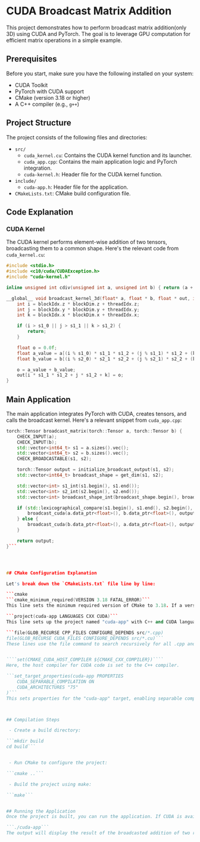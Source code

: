 # CUDA Broadcast Matrix Addition

This project demonstrates how to perform broadcast matrix addition(only 3D) using CUDA and PyTorch. The goal is to leverage GPU computation for efficient matrix operations in a simple example.

## Prerequisites

Before you start, make sure you have the following installed on your system:

- CUDA Toolkit
- PyTorch with CUDA support
- CMake (version 3.18 or higher)
- A C++ compiler (e.g., `g++`)

## Project Structure

The project consists of the following files and directories:

- `src/`
  - `cuda_kernel.cu`: Contains the CUDA kernel function and its launcher.
  - `cuda_app.cpp`: Contains the main application logic and PyTorch integration.
  - `cuda-kernel.h`: Header file for the CUDA kernel function.
- `include/`
  - `cuda-app.h`: Header file for the application.
- `CMakeLists.txt`: CMake build configuration file.

## Code Explanation

### CUDA Kernel

The CUDA kernel performs element-wise addition of two tensors, broadcasting them to a common shape. Here's the relevant code from `cuda_kernel.cu`:

```cpp
#include <stdio.h>
#include <c10/cuda/CUDAException.h>
#include "cuda-kernel.h"

inline unsigned int cdiv(unsigned int a, unsigned int b) { return (a + b - 1) / b; }

__global__ void broadcast_kernel_3d(float* a, float * b, float * out, int s1_0, int s1_1, int s1_2, int s2_0, int s2_1, int s2_2) {
    int i = blockIdx.z * blockDim.z + threadIdx.z; 
    int j = blockIdx.y * blockDim.y + threadIdx.y;
    int k = blockIdx.x * blockDim.x + threadIdx.x;

    if (i > s1_0 || j > s1_1 || k > s1_2) {
        return;
    }

    float o = 0.0f;
    float a_value = a[(i % s1_0) * s1_1 * s1_2 + (j % s1_1) * s1_2 + (k % s1_2)];
    float b_value = b[(i % s2_0) * s2_1 * s2_2 + (j % s2_1) * s2_2 + (k % s2_2)];

    o = a_value + b_value;
    out[i * s1_1 * s1_2 + j * s1_2 + k] = o;
}
```


## Main Application

The main application integrates PyTorch with CUDA, creates tensors, and calls the broadcast kernel. Here's a relevant snippet from `cuda_app.cpp`:

```cpp
torch::Tensor broadcast_matrix(torch::Tensor a, torch::Tensor b) {
    CHECK_INPUT(a);
    CHECK_INPUT(b);
    std::vector<int64_t> s1 = a.sizes().vec();
    std::vector<int64_t> s2 = b.sizes().vec();
    CHECK_BROADCASTABLE(s1, s2);

    torch::Tensor output = initialize_broadcast_output(s1, s2);
    std::vector<int64_t> broadcast_shape = get_dim(s1, s2);

    std::vector<int> s1_int(s1.begin(), s1.end());
    std::vector<int> s2_int(s2.begin(), s2.end());
    std::vector<int> broadcast_shape_int(broadcast_shape.begin(), broadcast_shape.end());

    if (std::lexicographical_compare(s1.begin(), s1.end(), s2.begin(), s2.end())) {
        broadcast_cuda(a.data_ptr<float>(), b.data_ptr<float>(), output.data_ptr<float>(), s1_int, s2_int, broadcast_shape_int);
    } else {
        broadcast_cuda(b.data_ptr<float>(), a.data_ptr<float>(), output.data_ptr<float>(), s2_int, s1_int, broadcast_shape_int);
    }

    return output;
}```




## CMake Configuration Explanation

Let's break down the `CMakeLists.txt` file line by line:

```cmake
```cmake_minimum_required(VERSION 3.18 FATAL_ERROR)```
This line sets the minimum required version of CMake to 3.18. If a version lower than 3.18 is used, CMake will produce a fatal error and stop.

```project(cuda-app LANGUAGES CXX CUDA)```
This line sets up the project named "cuda-app" with C++ and CUDA languages enabled.

```file(GLOB_RECURSE CPP_FILES CONFIGURE_DEPENDS src/*.cpp)
file(GLOB_RECURSE CUDA_FILES CONFIGURE_DEPENDS src/*.cu)```
These lines use the file command to search recursively for all .cpp and .cu files in the src directory and its subdirectories and store them in the variables CPP_FILES and CUDA_FILES, respectively.


````set(CMAKE_CUDA_HOST_COMPILER ${CMAKE_CXX_COMPILER})````
Here, the host compiler for CUDA code is set to the C++ compiler.

```set_target_properties(cuda-app PROPERTIES
    CUDA_SEPARABLE_COMPILATION ON
    CUDA_ARCHITECTURES "75" 
)```
This sets properties for the "cuda-app" target, enabling separable compilation for CUDA code and specifying the compute architecture to be targeted as "75"(you should set it to your own cuda sm arch).



## Compilation Steps

 - Create a build directory:

```mkdir build
cd build```


 - Run CMake to configure the project:

```cmake ..```

 - Build the project using make:

```make```


## Running the Application
Once the project is built, you can run the application. If CUDA is available, the tensors will be created on the GPU; otherwise, they will be created on the CPU.

```./cuda-app```
The output will display the result of the broadcasted addition of two randomly generated tensors.

